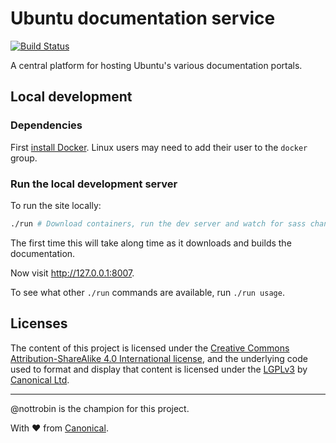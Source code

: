 # Ubuntu documentation service

[![Build Status](https://travis-ci.org/ubuntudesign/docs.ubuntu.com.svg?branch=master)](https://travis-ci.org/ubuntudesign/docs.ubuntu.com)

A central platform for hosting Ubuntu's various documentation portals.

## Local development

### Dependencies

First [install Docker](https://www.docker.com/community-edition#/download). Linux users may need to add their user to the `docker` group.

### Run the local development server

To run the site locally:

``` bash
./run # Download containers, run the dev server and watch for sass changes
```

The first time this will take along time as it downloads and builds the documentation.

Now visit <http://127.0.0.1:8007>.

To see what other `./run` commands are available, run `./run usage`.

## Licenses

The content of this project is licensed under the [Creative Commons Attribution-ShareAlike 4.0 International license](https://creativecommons.org/licenses/by-sa/4.0/), and the underlying code used to format and display that content is licensed under the [LGPLv3](http://opensource.org/licenses/lgpl-3.0.html) by [Canonical Ltd](http://www.canonical.com/).

---

@nottrobin is the champion for this project.

With ♥ from [Canonical](http://www.canonical.com/).
